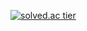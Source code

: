 [![solved.ac tier](http://mazassumnida.wtf/api/generate_badge?boj={st42597})](https://solved.ac/{st42597})
